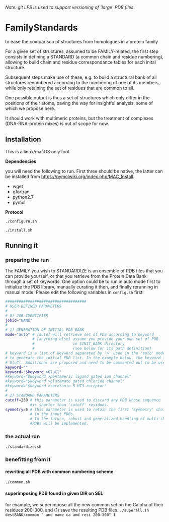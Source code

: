 *Note: git LFS is used to support versioning of 'large' PDB files*

# FamilyStandards
to ease the comparison of structures from homologues in a protein family

For a given set of structures, assumed to be FAMILY-related, the first step consists in defining a STANDARD (a common chain and residue numbering), allowing to build chain and residue correspondance tables for each inital structure.

Subsequent steps make use of these, e.g. to build a structural bank of all structures renumbered according to the numbering of one of its members, while only retaining the set of residues that are common to all. 

One possible output is thus a set of structures which only differ in the positions of their atoms, paving the way for insightful analysis, some of which we propose here.

It should work with multimeric proteins, but the treatment of complexes (DNA-RNA-protein mixes) is out of scope for now.

## Installation
This is a linux/macOS only tool.

**Dependencies**

you will need the following to run. First three should be native, the latter can be installed from https://pymolwiki.org/index.php/MAC_Install. 
* wget
* gfortran
* python2.7
* pymol

**Protocol**

`./configure.sh`

`./install.sh`

## Running it

### preparing the run
The FAMILY you wish to STANDARDIZE is an ensemble of PDB files that you can provide yourself, or that you retrieve from the Protein Data Bank through a set of keywords. One option could be to run in auto mode first to initialize the PDB library, manually curating it then, and finally rerunning in manual mode. Please edit the following variables in `config.sh` first:

```bash
####################################
# USER-DEFINED PARAMETERS
#
# 0) JOB IDENTIFIER
jobid="BANK"
#
# 1) GENERATION OF INITIAL PDB BANK
mode="auto" # [auto] will retrieve set of PDB according to keyword
            # [anything else] assume you provide your own set of PDB 
            #                 in $INIT_BANK directory 
            #                 (see below for its path definition)
# keyword is a list of keyword separated by '>' used in the 'auto' mode 
# to generate the initial PDB list. In the example below, the keyword is 
# GluCl. Additional are proposed and need to be commented out to be used.
keyword=""
keyword="$keyword >GluCl"
#keyword="$keyword >pentameric ligand gated ion channel"
#keyword="$keyword >glutamate gated chloride channel"
#keyword="$keyword >serotonin 5-HT3 receptor"
# 
# 2) STANDARD PARAMETERS
cutoff=250 # this parameter is used to discard any PDB whose sequence 
           #is shorter than 'cutoff' residues.
symmetry=5 # this parameter is used to retain the first 'symmetry' chains 
           # in the input PDBs.
           # In the future, robust and generalized handling of multi-chain 
           #PDBs will be implemented.
```

### the actual run

`./standardize.sh`

### benefitting from it

#### rewriting all PDB with common numbering scheme

`./common.sh`

#### superimposing PDB found in given DIR on SEL

for example, we superimpose all the new common set on the Calpha of their residues 200-300, and (1) save the resulting PDB files.
`./superall.sh destBANK/common " and name ca and resi 200-300" 1`
